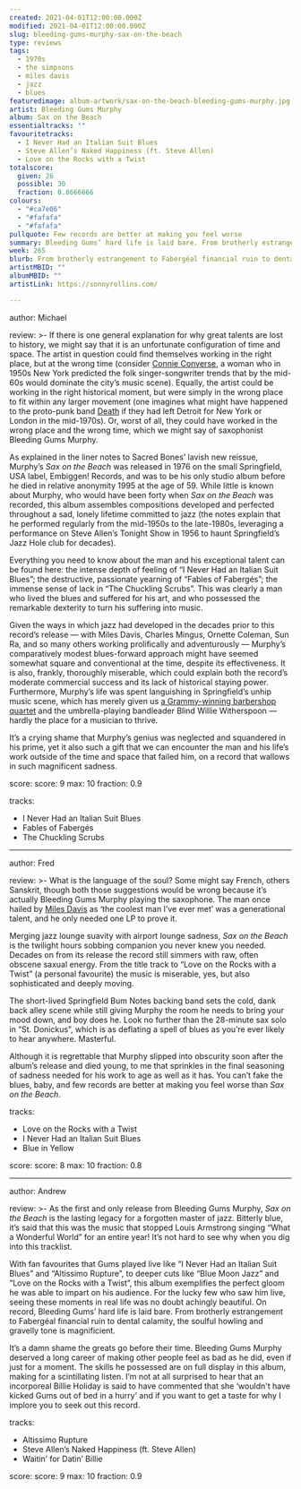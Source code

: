 ```yaml
---
created: 2021-04-01T12:00:00.000Z
modified: 2021-04-01T12:00:00.000Z
slug: bleeding-gums-murphy-sax-on-the-beach
type: reviews
tags:
  - 1970s
  - the simpsons
  - miles davis
  - jazz
  - blues
featuredimage: album-artwork/sax-on-the-beach-bleeding-gums-murphy.jpg
artist: Bleeding Gums Murphy
album: Sax on the Beach
essentialtracks: ""
favouritetracks:
  - I Never Had an Italian Suit Blues
  - Steve Allen’s Naked Happiness (ft. Steve Allen)
  - Love on the Rocks with a Twist
totalscore:
  given: 26
  possible: 30
  fraction: 0.8666666
colours:
  - "#ca7e06"
  - "#fafafa"
  - "#fafafa"
pullquote: Few records are better at making you feel worse
summary: Bleeding Gums’ hard life is laid bare. From brotherly estrangement to Fabergéal financial ruin to dental calamity, the soulful howling and gravelly tone is magnificient.
week: 265
blurb: From brotherly estrangement to Fabergéal financial ruin to dental calamity, Bleeding Gums’ soulful howling and gravelly tone is magnificient.
artistMBID: ""
albumMBID: ""
artistLink: https://sonnyrollins.com/

---
```


author: Michael

review: >-
  If there is one general explanation for why great talents are lost to history, we might say that it is an unfortunate configuration of time and space. The artist in question could find themselves working in the right place, but at the wrong time (consider [Connie Converse](https://www.youtube.com/watch?v=gowqgGxDrE0), a woman who in 1950s New York predicted the folk singer-songwriter trends that by the mid-60s would dominate the city’s music scene). Equally, the artist could be working in the right historical moment, but were simply in the wrong place to fit within any larger movement (one imagines what might have happened to the proto-punk band [Death](https://www.youtube.com/watch?v=rl3FstCc_OY) if they had left Detroit for New York or London in the mid-1970s). Or, worst of all, they could have worked in the wrong place and the wrong time, which we might say of saxophonist Bleeding Gums Murphy.

  As explained in the liner notes to Sacred Bones’ lavish new reissue, Murphy’s _Sax on the Beach_ was released in 1976 on the small Springfield, USA label, Embiggen! Records, and was to be his only studio album before he died in relative anonymity 1995 at the age of 59. While little is known about Murphy, who would have been forty when _Sax on the Beach_ was recorded, this album assembles compositions developed and perfected throughout a sad, lonely lifetime committed to jazz (the notes explain that he performed regularly from the mid-1950s to the late-1980s, leveraging a performance on Steve Allen’s Tonight Show in 1956 to haunt Springfield’s Jazz Hole club for decades). 
  
  Everything you need to know about the man and his exceptional talent can be found here: the intense depth of feeling of “I Never Had an Italian Suit Blues”; the destructive, passionate yearning of “Fables of Fabergés”; the immense sense of lack in “The Chuckling Scrubs”. This was clearly a man who lived the blues and suffered for his art, and who possessed the remarkable dexterity to turn his suffering into music.

  Given the ways in which jazz had developed in the decades prior to this record’s release — with Miles Davis, Charles Mingus, Ornette Coleman, Sun Ra, and so many others working prolifically and adventurously — Murphy’s comparatively modest blues-forward approach might have seemed somewhat square and conventional at the time, despite its effectiveness. It is also, frankly, thoroughly miserable, which could explain both the record’s moderate commercial success and its lack of historical staying power. Furthermore, Murphy’s life was spent languishing in Springfield’s unhip music scene, which has merely given us [a Grammy-winning barbershop quartet](/reviews/the-be-sharps-meet-the-be-sharps/) and the umbrella-playing bandleader Blind Willie Witherspoon — hardly the place for a musician to thrive. 
  
  It’s a crying shame that Murphy’s genius was neglected and squandered in his prime, yet it also such a gift that we can encounter the man and his life’s work outside of the time and space that failed him, on a record that wallows in such magnificent sadness.

score:
  score: 9
  max: 10
  fraction: 0.9

tracks:
  - I Never Had an Italian Suit Blues 
  - Fables of Fabergés
  - The Chuckling Scrubs

---

author: Fred

review: >-
  What is the language of the soul? Some might say French, others Sanskrit, though both those suggestions would be wrong because it’s actually Bleeding Gums Murphy playing the saxophone. The man once hailed by [Miles Davis](/reviews/miles-davis-kind-of-blue/) as ‘the coolest man I’ve ever met’ was a generational talent, and he only needed one LP to prove it.

  Merging jazz lounge suavity with airport lounge sadness, _Sax on the Beach_ is the twilight hours sobbing companion you never knew you needed. Decades on from its release the record still simmers with raw, often obscene saxual energy. From the title track to “Love on the Rocks with a Twist” (a personal favourite) the music is miserable, yes, but also sophisticated and deeply moving.

  The short-lived Springfield Bum Notes backing band sets the cold, dank back alley scene while still giving Murphy the room he needs to bring your mood down, and boy does he. Look no further than the 28-minute sax solo in “St. Donickus”, which is as deflating a spell of blues as you’re ever likely to hear anywhere. Masterful.

  Although it is regrettable that Murphy slipped into obscurity soon after the album’s release and died young, to me that sprinkles in the final seasoning of sadness needed for his work to age as well as it has. You can’t fake the blues, baby, and few records are better at making you feel worse than _Sax on the Beach_.
  
tracks:
  - Love on the Rocks with a Twist
  - I Never Had an Italian Suit Blues
  - Blue in Yellow

score:
  score: 8
  max: 10
  fraction: 0.8

---

author: Andrew

review: >-
  As the first and only release from Bleeding Gums Murphy, _Sax on the Beach_ is the lasting legacy for a forgotten master of jazz. Bitterly blue, it’s said that this was the music that stopped Louis Armstrong singing “What a Wonderful World” for an entire year! It’s not hard to see why when you dig into this tracklist.

  With fan favourites that Gums played live like “I Never Had an Italian Suit Blues” and “Altissimo Rupture”, to deeper cuts like “Blue Moon Jazz” and “Love on the Rocks with a Twist”, this album exemplifies the perfect gloom he was able to impart on his audience. For the lucky few who saw him live, seeing these moments in real life was no doubt achingly beautiful. On record, Bleeding Gums’ hard life is laid bare. From brotherly estrangement to Fabergéal financial ruin to dental calamity, the soulful howling and gravelly tone is magnificient.

  It’s a damn shame the greats go before their time. Bleeding Gums Murphy deserved a long career of making other people feel as bad as he did, even if just for a moment. The skills he possessed are on full display in this album, making for a scintillating listen. I’m not at all surprised to hear that an incorporeal Billie Holiday is said to have commented that she ‘wouldn't have kicked Gums out of bed in a hurry’ and if you want to get a taste for why I implore you to seek out this record.

tracks:
  - Altissimo Rupture
  - Steve Allen’s Naked Happiness (ft. Steve Allen)
  - Waitin’ for Datin’ Billie

score:
  score: 9
  max: 10
  fraction: 0.9
